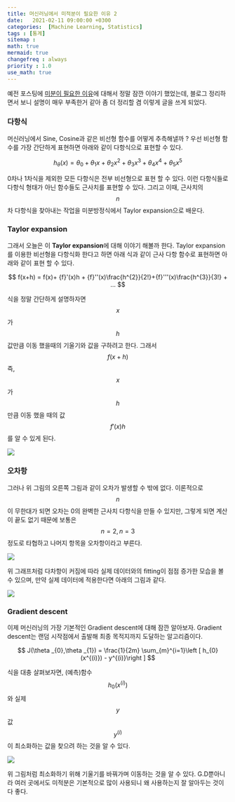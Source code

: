 ```yaml
---
title: 머신러닝에서 미적분이 필요한 이유 2
date:   2021-02-11 09:00:00 +0300
categories:  [Machine Learning, Statistics]
tags : [통계]
sitemap :
math: true
mermaid: true
changefreq : always
priority : 1.0
use_math: true
---
```



예전 포스팅에 [미분이 필요한 이유](http://127.0.0.1:4000/posts/ML-Machine-Learning-Differential-neural-network/)에 대해서 정말 잠깐 이야기 했었는데, 블로그 정리하면서 보니 설명이 매우 부족한거 같아 좀 더 정리할 겸 이렇게 글을 쓰게 되었다. 


### 다항식 

머신러닝에서 Sine, Cosine과 같은 비선형 함수를 어떻게 추측해낼까 ? 우선 비선형 함수를 가장 간단하게 표현하면 아래와 같이 다항식으로 표현할 수 있다. 


$$
h_{\theta }\left ( x \right )= \theta _{0} + \theta _{1}x +  \theta _{2}x^{2}  +  \theta _{3}x^{3}  +  \theta _{4}x^{4}  +  \theta _{5}x^{5} 
$$

0차나 1차식을 제외한 모든 다항식은 전부 비선형으로 표현 할 수 있다. 이런 다항식들로 다항식 형태가 아닌 함수들도 근사치를 표현할 수 있다. 그리고 이때, 근사치의 $$n$$차 다항식을 찾아내는 작업을 미분방정식에서 Taylor expansion으로 배운다. 

### Taylor expansion

그래서 오늘은 이 **Taylor expansion**에 대해 이야기 해볼까 한다.  Taylor expansion를 이용한 비선형을 다항식화 한다고 하면 아래 식과 같이 근사 다항 함수로 표현하면 아래와 같이 표현 할 수 있다. 

$$
f(x+h) = f(x)+ {f}'(x)h + {f}''(x)\frac{h^{2}}{2!}+{f}'''(x)\frac{h^{3}}{3!} + ... 
$$

식을 정말 간단하게 설명하자면 $$x$$가 $$h$$값만큼 이동 했을때의 기울기와 값을 구하려고 한다.  그래서 $$f(x+h)$$ 즉, $$x$$가 $$h$$만큼 이동 했을 때의 값 $${f}'(x)h$$를 알 수 있게 된다. 


<img src="../../assets/images/non-linearity.jpg" >

### 오차항

그러나 위 그림의 오른쪽 그림과 같이 오차가 발생할 수 밖에 없다. 이론적으로 $$n$$이 무한대가 되면 오차는 0의 완벽한 근사치 다항식을 만들 수 있지만, 그렇게 되면 계산이 끝도 없기 때문에 보통은 $$n=2 , n=3$$정도로 타협하고 나머지 항목을 오차항이라고 부른다. 

<img src="../../assets/images/non-linearity1.jpg" >

위 그래프처럼 다차항이 커짐에 따라 실제 데이터와의 fitting이 점점 증가한 모습을 볼 수 있으며, 만약 실제 데이터에 적용한다면 아래의 그림과 같다. 


<img src="../../assets/images/non-linearity2.jpg">


### Gradient descent 

이제 머신러닝의 가장 기본적인 Gradient descent에 대해 잠깐 알아보자. Gradient descent는 랜덤 시작점에서 출발해 최종 목적지까지 도달하는 알고리즘이다. 

$$
J(\theta _{0},\theta _{1}) = \frac{1}{2m} \sum_{m}^{i=1}\left [ h_{0}(x^{(i)}) - y^{(i)}\right ]
$$

식을 대충 살펴보자면, (예측)함수 $$h_{0}(x^{(i)}) $$ 와 실제 $$y$$값 $$ y^{(i)}$$이 최소화하는 값을 찾으려 하는 것을 알 수 있다. 


<img src="../../assets/images/non-linearity3.jpg">

위 그림처럼 최소화하기 위해 기울기를 바꿔가며 이동하는 것을 알 수 있다. G.D뿐아니라 여러 곳에서도 미적분은 기본적으로 많이 사용되니 왜 사용하는지 잘 알아두는 것이다 좋다. 

